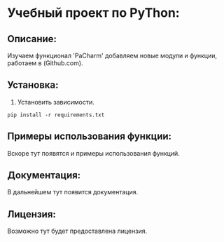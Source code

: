 # Учебный проект по PyThon:

## Описание:
Изучаем функционал 'PaCharm' добавляем новые модули и функции,
работаем в (Github.com).

## Установка:
1. Установить зависимости.
```
pip install -r requirements.txt
```

## Примеры использования функции:
Вскоре тут появятся и примеры использования функций.

## Документация:
В дальнейшем тут появится документация.

## Лицензия:
Возможно тут будет предоставлена лицензия.